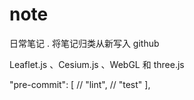 # note

日常笔记 . 将笔记归类从新写入 github

Leaflet.js 、Cesium.js 、WebGL 和 three.js

  "pre-commit": [
    // "lint",
    // "test"
  ],